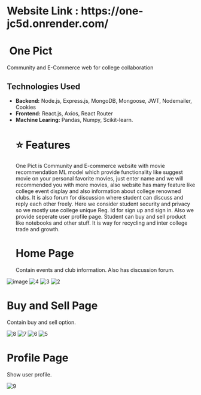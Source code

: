 <h1>Website Link : https://one-jc5d.onrender.com/</h1>

<div class="main">
			<h1>
				<img
					src="logo.png"
					alt=""
				/>
				One Pict
			</h1>
			<p>Community and E-Commerce web for college collaboration</p>
		</div>
  
  ## Technologies Used

- **Backend:** Node.js, Express.js, MongoDB, Mongoose, JWT, Nodemailer, Cookies
- **Frontend:** React.js, Axios, React Router
- **Machine Learing:** Pandas, Numpy, Scikit-learn.
		<div class="third">
			<h1>⭐ Features</h1>
			<p>
				One Pict is Community and E-commerce website with movie recommendation ML model which provide functionality like
  				suggest movie on your personal favorite movies, just enter name and we will recommended you with more movies,
  				also website has many feature like college event display and also information about college renowned clubs. It is
				also forum for discussion where student can discuss and reply each other
				freely. Here we consider student security and privacy so we mostly use
				college unique Reg. Id for sign up and sign in. Also we provide seperate
				user profile page. Student can buy and sell product like notebooks and
				other stuff. It is way for recycling and inter college trade and growth.
			</p>
		</div>
		<div class="fourth">
			<h1>Home Page</h1>
			<p>Contain events and club information. Also has discussion forum.</p>
		</div>

![image](https://github.com/user-attachments/assets/9c93b348-b006-41e6-8c7d-e34ed41c98f1)
  ![4](https://github.com/user-attachments/assets/cc324257-d730-495d-83e3-0bfbbfe1b936)
  ![3](https://github.com/user-attachments/assets/54f0f008-5e34-4670-9267-ba6413b32d8b)
![2](https://github.com/user-attachments/assets/38a12f4a-1b85-47fd-b04e-96bd0e459bb6)
		
<div class="fourth">
			<h1>Buy and Sell Page</h1>
			<p>Contain buy and sell option.</p>
			
</div>
  
![8](https://github.com/user-attachments/assets/50f82a65-07fc-428d-95ab-9706badfe069)
![7](https://github.com/user-attachments/assets/39756294-9f06-4f3f-960d-9a267ba0c701)
![6](https://github.com/user-attachments/assets/97e453fe-4fa8-40ed-9629-5aa76318cc15)
![5](https://github.com/user-attachments/assets/6a8c16b8-d15e-4696-9960-1e8fdd49a18a)
		<div class="fourth">
			<h1>Profile Page</h1>
			<p>Show user profile.</p>
			</div>


![9](https://github.com/user-attachments/assets/b3b8dbde-8d6a-4544-b477-2e92245edeaf)


